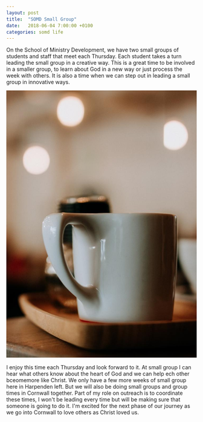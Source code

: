```yaml
---
layout: post
title:  "SOMD Small Group"
date:   2018-06-04 7:00:00 +0100
categories: somd life
---
```

On the School of Ministry Development, we have two small groups of students and staff that meet each Thursday. Each student takes a turn leading the small group in a creative way. This is a great time to be involved in a smaller group, to learn about God in a new way or just process the week with others. It is also a time when we can step out in leading a small group in innovative ways.

![Cup of coffee](/assets/blog/coffee.jpg)

I enjoy this time each Thursday and look forward to it. At small group I can hear what others know about the heart of God and we can help ech other bceomemore like Christ. We only have a few more weeks of small group here in Harpenden left. But we will also be doing small groups and group times in Cornwall together. Part of my role on outreach is to coordinate these times, I won't be leading every time but will be making sure that someone is going to do it. I'm excited for the next phase of our journey as we go into Cornwall to love others as Christ loved us.
